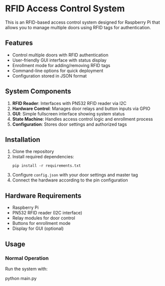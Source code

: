 # RFID Access Control System

This is an RFID-based access control system designed for Raspberry Pi 
that allows you to manage multiple doors using RFID tags for authentication.

## Features

- Control multiple doors with RFID authentication
- User-friendly GUI interface with status display
- Enrollment mode for adding/removing RFID tags
- Command-line options for quick deployment 
- Configuration stored in JSON format

## System Components

1. **RFID Reader**: Interfaces with PN532 RFID reader via I2C
2. **Hardware Control**: Manages door relays and button inputs via GPIO
3. **GUI**: Simple fullscreen interface showing system status
4. **State Machine**: Handles access control logic and enrollment process
5. **Configuration**: Stores door settings and authorized tags

## Installation

1. Clone the repository
2. Install required dependencies:
   ```
   pip install -r requirements.txt
   ```
3. Configure `config.json` with your door settings and master tag
4. Connect the hardware according to the pin configuration

## Hardware Requirements

- Raspberry Pi
- PN532 RFID reader (I2C interface)
- Relay modules for door control
- Buttons for enrollment mode
- Display for GUI (optional)

## Usage

### Normal Operation

Run the system with:

python main.py
